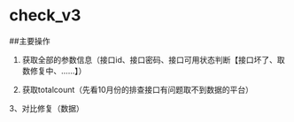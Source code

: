 # check_v3
##主要操作
1. 获取全部的参数信息（接口id、接口密码、接口可用状态判断【接口坏了、取数修复中、……】）

2. 获取totalcount（先看10月份的排查接口有问题取不到数据的平台）

3、对比修复（数据）
